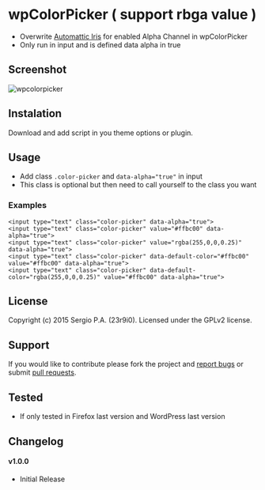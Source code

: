 # wpColorPicker ( support rbga value )

- Overwrite [Automattic Iris][1] for enabled Alpha Channel in wpColorPicker
- Only run in input and is defined data alpha in true

## Screenshot
![wpcolorpicker](https://cloud.githubusercontent.com/assets/747817/5768233/05f7afd4-9d0f-11e4-819c-6fcf905045c2.gif)

## Instalation
Download and add script in you theme options or plugin.

## Usage

- Add class `.color-picker` and `data-alpha="true"` in input
- This class is optional but then need to call yourself to the class you want

### Examples

```
<input type="text" class="color-picker" data-alpha="true">
<input type="text" class="color-picker" value="#ffbc00" data-alpha="true">
<input type="text" class="color-picker" value="rgba(255,0,0,0.25)" data-alpha="true">
<input type="text" class="color-picker" data-default-color="#ffbc00" value="#ffbc00" data-alpha="true">
<input type="text" class="color-picker" data-default-color="rgba(255,0,0,0.25)" value="#ffbc00" data-alpha="true">
```

## License
Copyright (c) 2015 Sergio P.A. (23r9i0).
Licensed under the GPLv2 license.

## Support
If you would like to contribute please fork the project and [report bugs][2] or submit [pull requests][3].

## Tested
- If only tested in Firefox last version and WordPress last version

## Changelog
#### v1.0.0
- Initial Release


[1]: http://automattic.github.io/Iris/
[2]: https://github.com/23r9i0/wp-color-picker-alpha/issues
[3]: https://github.com/23r9i0/wp-color-picker-alpha/pulls
